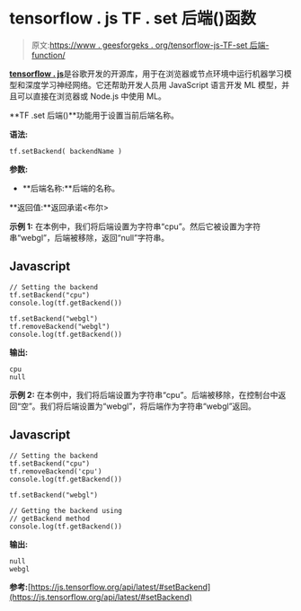 # tensorflow . js TF . set 后端()函数

> 原文:[https://www . geesforgeks . org/tensorflow-js-TF-set 后端-function/](https://www.geeksforgeeks.org/tensorflow-js-tf-setbackend-function/)

[**tensorflow . js**](https://www.geeksforgeeks.org/introduction-to-tensorflow/)是谷歌开发的开源库，用于在浏览器或节点环境中运行机器学习模型和深度学习神经网络。它还帮助开发人员用 JavaScript 语言开发 ML 模型，并且可以直接在浏览器或 Node.js 中使用 ML。

**TF .set 后端()**功能用于设置当前后端名称。

**语法:**

```
tf.setBackend( backendName )
```

**参数:**

*   **后端名称:**后端的名称。

**返回值:**返回承诺<布尔>

**示例 1:** 在本例中，我们将后端设置为字符串“cpu”。然后它被设置为字符串“webgl”，后端被移除，返回“null”字符串。

## Javascript

```
// Setting the backend
tf.setBackend("cpu")
console.log(tf.getBackend())

tf.setBackend("webgl")
tf.removeBackend("webgl")
console.log(tf.getBackend())
```

**输出:**

```
cpu
null
```

**示例 2:** 在本例中，我们将后端设置为字符串“cpu”。后端被移除，在控制台中返回“空”。我们将后端设置为“webgl”，将后端作为字符串“webgl”返回。

## Javascript

```
// Setting the backend
tf.setBackend("cpu")
tf.removeBackend('cpu')
console.log(tf.getBackend())

tf.setBackend("webgl")

// Getting the backend using
// getBackend method
console.log(tf.getBackend())
```

**输出:**

```
null
webgl
```

**参考:**[https://js.tensorflow.org/api/latest/#setBackend](https://js.tensorflow.org/api/latest/#setBackend)
